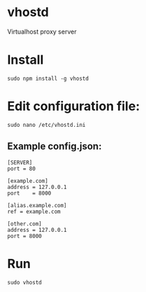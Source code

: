 vhostd
======
Virtualhost proxy server

# Install
    sudo npm install -g vhostd

# Edit configuration file:
    sudo nano /etc/vhostd.ini
## Example config.json:
    [SERVER]
    port = 80
    
    [example.com]
    address = 127.0.0.1
    port    = 8000
    
    [alias.example.com]
    ref = example.com
    
    [other.com]
    address = 127.0.0.1
    port = 8000

# Run
    sudo vhostd
